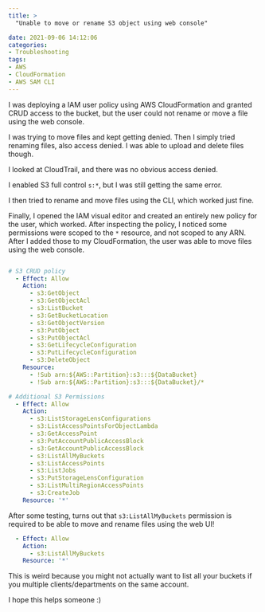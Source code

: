 ```yaml
---
title: >
  "Unable to move or rename S3 object using web console"

date: 2021-09-06 14:12:06
categories:
- Troubleshooting
tags:
- AWS
- CloudFormation
- AWS SAM CLI
---
```


I was deploying a IAM user policy using AWS CloudFormation and granted CRUD access to the bucket, but the user could not rename or move a file using the web console.

<!-- more -->

I was trying to move files and kept getting denied. Then I simply tried renaming files, also access denied. I was able to upload and delete files though.

I looked at CloudTrail, and there was no obvious access denied.

I enabled S3 full control `s:*`, but I was still getting the same error.

I then tried to rename and move files using the CLI, which worked just fine.

Finally, I opened the IAM visual editor and created an entirely new policy for the user, which worked. After inspecting the policy, I noticed some permissions were scoped to the `*` resource, and not scoped to any ARN. After I added those to my CloudFormation, the user was able to move files using the web console.

```yaml

# S3 CRUD policy
  - Effect: Allow
    Action:
      - s3:GetObject
      - s3:GetObjectAcl
      - s3:ListBucket
      - s3:GetBucketLocation
      - s3:GetObjectVersion
      - s3:PutObject
      - s3:PutObjectAcl
      - s3:GetLifecycleConfiguration
      - s3:PutLifecycleConfiguration
      - s3:DeleteObject
    Resource:
      - !Sub arn:${AWS::Partition}:s3:::${DataBucket}
      - !Sub arn:${AWS::Partition}:s3:::${DataBucket}/*

```

```yaml
# Additional S3 Permissions
  - Effect: Allow
    Action:
      - s3:ListStorageLensConfigurations
      - s3:ListAccessPointsForObjectLambda
      - s3:GetAccessPoint
      - s3:PutAccountPublicAccessBlock
      - s3:GetAccountPublicAccessBlock
      - s3:ListAllMyBuckets
      - s3:ListAccessPoints
      - s3:ListJobs
      - s3:PutStorageLensConfiguration
      - s3:ListMultiRegionAccessPoints
      - s3:CreateJob
    Resource: '*'

```

After some testing, turns out that `s3:ListAllMyBuckets` permission is required to be able to move and rename files using the web UI!

```yaml
  - Effect: Allow
    Action:
      - s3:ListAllMyBuckets
    Resource: '*'
```

This is weird because you might not actually want to list all your buckets if you multiple clients/departments on the same account.

I hope this helps someone :)

